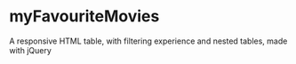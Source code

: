 # myFavouriteMovies
A responsive HTML table, with filtering experience and nested tables, made with jQuery
